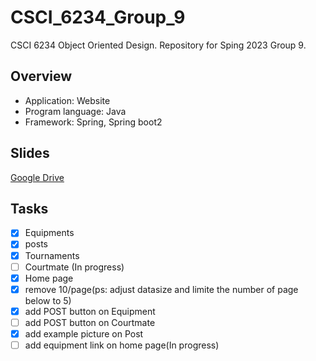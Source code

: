 # CSCI_6234_Group_9
CSCI 6234 Object Oriented Design. Repository for Sping 2023 Group 9. 

## Overview
* Application: Website
* Program language: Java
* Framework: Spring, Spring boot2


## Slides
[Google Drive](https://docs.google.com/presentation/d/1lF3PdN1U0-0lVJ-0RPXKd3fob1CUjmEDquPwAA-aUbM/edit?usp=sharing)

## Tasks
- [x] Equipments
- [x] posts
- [x] Tournaments
- [ ] Courtmate (In progress)
- [x] Home page
- [x] remove 10/page(ps: adjust datasize and limite the number of page below to 5)
- [x] add POST button on Equipment
- [ ] add POST button on Courtmate
- [x] add example picture on Post
- [ ] add equipment link on home page(In progress)
